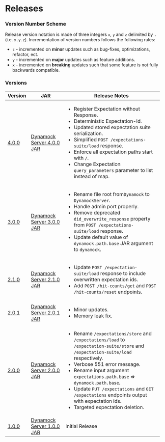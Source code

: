 # Releases

### Version Number Scheme
Release version notation is made of three integers `x`, `y` and `z` delimited by `.` (i.e. `x.y.z`). Incrementation of version numbers follows the following rules:
- `z` - incremented on **minor** updates such as bug-fixes, optimizations, refactor, ect.
- `y` - incremented on **major** updates such as feature additions.
- `x` - incremented on **breaking** updates such that some feature is not fully backwards compatible.

### Versions

|Version|JAR|Release Notes|
|---|---|---|
|[4.0.0](https://github.com/dzegel/DynamockServer/tree/Version_4.0.0)|[Dynamock Server 4.0.0 JAR](DynamockServer-4.0.0.jar)|<ul><li>Register Expectation without Response.</li><li>Deterministic Expectation-Id.</li><li>Updated stored expectation suite serialization.</li><li>Simplified `POST /expectations-suite/load` response.</li><li>Enforce all expectation paths start with `/`.</li><li>Change Expectation `query_parameters` parameter to list instead of map.</li></ul>|
|[3.0.0](https://github.com/dzegel/DynamockServer/tree/Version_3.0.0)|[Dynamock Server 3.0.0 JAR](DynamockServer-3.0.0.jar)|<ul><li>Rename file root from`Dynamock` to `DynamockServer`.</li><li>Handle admin port properly.</li><li>Remove deprecated `did_overwrite_response` property from `POST /expectations-suite/load` response.</li><li>Update default value of `dynamock.path.base` JAR argument to `dynamock`.</li></ul>|
|[2.1.0](https://github.com/dzegel/DynamockServer/tree/Version_2.1.0)|[Dynamock Server 2.1.0 JAR](DynamockServer-2.1.0.jar)|<ul><li>Update `POST /expectation-suite/load` response to include overwritten expectation ids.</li><li>Add `POST /hit-counts/get` and `POST /hit-counts/reset` endpoints.</li></ul> |
|[2.0.1](https://github.com/dzegel/DynamockServer/tree/Version_2.0.1)|[Dynamock Server 2.0.1 JAR](DynamockServer-2.0.1.jar)|<ul><li>Minor updates.</li><li>Memory leak fix.</li></ul>|
|[2.0.0](https://github.com/dzegel/DynamockServer/tree/Version_2.0.0)|[Dynamock Server 2.0.0 JAR](DynamockServer-2.0.0.jar)|<ul><li>Rename `/expectations/store` and `/expectations/load` to `/expectation-suite/store` and `/expectation-suite/load` respectively.</li><li>Verbose 551 error message.</li><li>Rename input argument `expectations.path.base` => `dynamock.path.base`.</li><li>Update `PUT /expectations` and `GET /expectations` endpoints output with expectation ids.</li><li>Targeted expectation deletion.</li></ul>|
|[1.0.0](https://github.com/dzegel/DynamockServer/tree/Version_1.0.0)|[Dynamock Server 1.0.0 JAR](DynamockServer-1.0.0.jar)|Initial Release|
